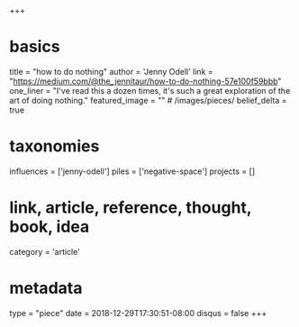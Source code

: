 +++
# basics
title     		 = "how to do nothing"
author    		 = 'Jenny Odell'
link      		 = "https://medium.com/@the_jennitaur/how-to-do-nothing-57e100f59bbb"
one_liner 		 = "I've read this a dozen times, it's such a great exploration of the art of doing nothing."
featured_image = "" # /images/pieces/
belief_delta	 = true

# taxonomies
influences		 = ['jenny-odell']
piles     		 = ['negative-space']
projects			 = []

# link, article, reference, thought, book, idea
category  		 = 'article'

# metadata
type	    		 = "piece"
date      		 = 2018-12-29T17:30:51-08:00
disqus    		 = false
+++

